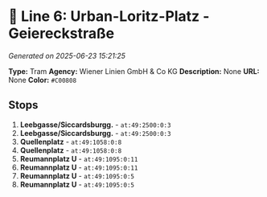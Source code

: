 # 🚊 Line 6: Urban-Loritz-Platz - Geiereckstraße

*Generated on 2025-06-23 15:21:25*

**Type:** Tram
**Agency:** Wiener Linien GmbH & Co KG
**Description:** None
**URL:** None
**Color:** `#C00808`

## Stops

1. **Leebgasse/Siccardsburgg.** - `at:49:2500:0:3`
2. **Leebgasse/Siccardsburgg.** - `at:49:2500:0:3`
3. **Quellenplatz** - `at:49:1058:0:8`
4. **Quellenplatz** - `at:49:1058:0:8`
5. **Reumannplatz U** - `at:49:1095:0:11`
6. **Reumannplatz U** - `at:49:1095:0:11`
7. **Reumannplatz U** - `at:49:1095:0:5`
8. **Reumannplatz U** - `at:49:1095:0:5`